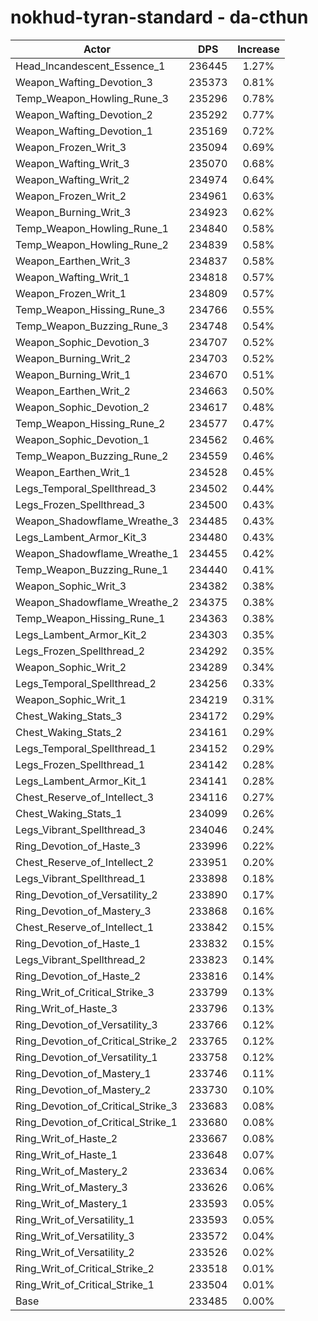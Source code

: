# nokhud-tyran-standard - da-cthun
| Actor | DPS | Increase |
|---|:---:|:---:|
|Head_Incandescent_Essence_1|236445|1.27%|
|Weapon_Wafting_Devotion_3|235373|0.81%|
|Temp_Weapon_Howling_Rune_3|235296|0.78%|
|Weapon_Wafting_Devotion_2|235292|0.77%|
|Weapon_Wafting_Devotion_1|235169|0.72%|
|Weapon_Frozen_Writ_3|235094|0.69%|
|Weapon_Wafting_Writ_3|235070|0.68%|
|Weapon_Wafting_Writ_2|234974|0.64%|
|Weapon_Frozen_Writ_2|234961|0.63%|
|Weapon_Burning_Writ_3|234923|0.62%|
|Temp_Weapon_Howling_Rune_1|234840|0.58%|
|Temp_Weapon_Howling_Rune_2|234839|0.58%|
|Weapon_Earthen_Writ_3|234837|0.58%|
|Weapon_Wafting_Writ_1|234818|0.57%|
|Weapon_Frozen_Writ_1|234809|0.57%|
|Temp_Weapon_Hissing_Rune_3|234766|0.55%|
|Temp_Weapon_Buzzing_Rune_3|234748|0.54%|
|Weapon_Sophic_Devotion_3|234707|0.52%|
|Weapon_Burning_Writ_2|234703|0.52%|
|Weapon_Burning_Writ_1|234670|0.51%|
|Weapon_Earthen_Writ_2|234663|0.50%|
|Weapon_Sophic_Devotion_2|234617|0.48%|
|Temp_Weapon_Hissing_Rune_2|234577|0.47%|
|Weapon_Sophic_Devotion_1|234562|0.46%|
|Temp_Weapon_Buzzing_Rune_2|234559|0.46%|
|Weapon_Earthen_Writ_1|234528|0.45%|
|Legs_Temporal_Spellthread_3|234502|0.44%|
|Legs_Frozen_Spellthread_3|234500|0.43%|
|Weapon_Shadowflame_Wreathe_3|234485|0.43%|
|Legs_Lambent_Armor_Kit_3|234480|0.43%|
|Weapon_Shadowflame_Wreathe_1|234455|0.42%|
|Temp_Weapon_Buzzing_Rune_1|234440|0.41%|
|Weapon_Sophic_Writ_3|234382|0.38%|
|Weapon_Shadowflame_Wreathe_2|234375|0.38%|
|Temp_Weapon_Hissing_Rune_1|234363|0.38%|
|Legs_Lambent_Armor_Kit_2|234303|0.35%|
|Legs_Frozen_Spellthread_2|234292|0.35%|
|Weapon_Sophic_Writ_2|234289|0.34%|
|Legs_Temporal_Spellthread_2|234256|0.33%|
|Weapon_Sophic_Writ_1|234219|0.31%|
|Chest_Waking_Stats_3|234172|0.29%|
|Chest_Waking_Stats_2|234161|0.29%|
|Legs_Temporal_Spellthread_1|234152|0.29%|
|Legs_Frozen_Spellthread_1|234142|0.28%|
|Legs_Lambent_Armor_Kit_1|234141|0.28%|
|Chest_Reserve_of_Intellect_3|234116|0.27%|
|Chest_Waking_Stats_1|234099|0.26%|
|Legs_Vibrant_Spellthread_3|234046|0.24%|
|Ring_Devotion_of_Haste_3|233996|0.22%|
|Chest_Reserve_of_Intellect_2|233951|0.20%|
|Legs_Vibrant_Spellthread_1|233898|0.18%|
|Ring_Devotion_of_Versatility_2|233890|0.17%|
|Ring_Devotion_of_Mastery_3|233868|0.16%|
|Chest_Reserve_of_Intellect_1|233842|0.15%|
|Ring_Devotion_of_Haste_1|233832|0.15%|
|Legs_Vibrant_Spellthread_2|233823|0.14%|
|Ring_Devotion_of_Haste_2|233816|0.14%|
|Ring_Writ_of_Critical_Strike_3|233799|0.13%|
|Ring_Writ_of_Haste_3|233796|0.13%|
|Ring_Devotion_of_Versatility_3|233766|0.12%|
|Ring_Devotion_of_Critical_Strike_2|233765|0.12%|
|Ring_Devotion_of_Versatility_1|233758|0.12%|
|Ring_Devotion_of_Mastery_1|233746|0.11%|
|Ring_Devotion_of_Mastery_2|233730|0.10%|
|Ring_Devotion_of_Critical_Strike_3|233683|0.08%|
|Ring_Devotion_of_Critical_Strike_1|233680|0.08%|
|Ring_Writ_of_Haste_2|233667|0.08%|
|Ring_Writ_of_Haste_1|233648|0.07%|
|Ring_Writ_of_Mastery_2|233634|0.06%|
|Ring_Writ_of_Mastery_3|233626|0.06%|
|Ring_Writ_of_Mastery_1|233593|0.05%|
|Ring_Writ_of_Versatility_1|233593|0.05%|
|Ring_Writ_of_Versatility_3|233572|0.04%|
|Ring_Writ_of_Versatility_2|233526|0.02%|
|Ring_Writ_of_Critical_Strike_2|233518|0.01%|
|Ring_Writ_of_Critical_Strike_1|233504|0.01%|
|Base|233485|0.00%|

